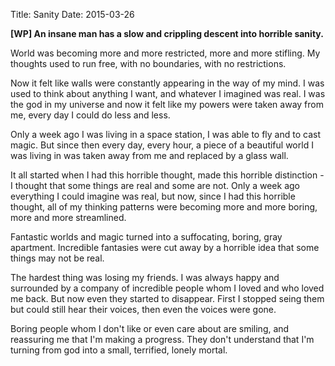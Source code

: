 Title: Sanity
Date: 2015-03-26

**[WP] An insane man has a slow and crippling descent into horrible sanity.**

World was becoming more and more restricted, more and more stifling. My thoughts used to run free, with no boundaries, with no restrictions.

Now it felt like walls were constantly appearing in the way of my mind. I was used to think about anything I want, and whatever I imagined was real. I was the god in my universe and now it felt like my powers were taken away from me, every day I could do less and less.

Only a week ago I was living in a space station, I was able to fly and to cast magic. But since then every day, every hour, a piece of a beautiful world I was living in was taken away from me and replaced by a glass wall.

It all started when I had this horrible thought, made this horrible distinction - I thought that some things are real and some are not. 
Only a week ago everything I could imagine was real, but now, since I had this horrible thought, all of my thinking patterns were becoming more and more boring, more and more streamlined.

Fantastic worlds and magic turned into a suffocating, boring, gray apartment. Incredible fantasies were cut away by a horrible idea that some things may not be real.

The hardest thing was losing my friends. I was always happy and surrounded by a company of incredible people whom I loved and who loved me back. But now even they started to disappear. First I stopped seing them but could still hear their voices, then even the voices were gone.

Boring people whom I don't like or even care about are smiling, and reassuring me that I'm making a progress. They don't understand that I'm turning from god into a small, terrified, lonely mortal.
